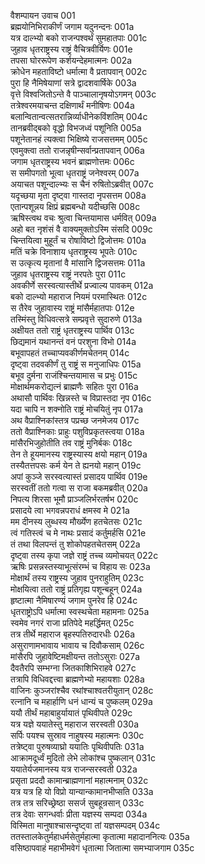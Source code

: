 वैशम्पायन उवाच	001  
ब्रह्मयोनिभिराकीर्णं जगाम यदुनन्दनः	001a  
यत्र दाल्भ्यो बको राजन्पश्वर्थं सुमहातपाः	001c  
जुहाव धृतराष्ट्रस्य राष्ट्रं वैचित्रवीर्यिणः	001e  
तपसा घोररूपेण कर्शयन्देहमात्मनः	002a  
क्रोधेन महताविष्टो धर्मात्मा वै प्रतापवान्	002c  
पुरा हि नैमिषेयाणां सत्रे द्वादशवार्षिके	003a  
वृत्ते विश्वजितोऽन्ते वै पाञ्चालानृषयोऽगमन्	003c  
तत्रेश्वरमयाचन्त दक्षिणार्थं मनीषिणः	004a  
बलान्वितान्वत्सतरान्निर्व्याधीनेकविंशतिम्	004c  
तानब्रवीद्बको वृद्धो विभजध्वं पशूनिति	005a  
पशूनेतानहं त्यक्त्वा भिक्षिष्ये राजसत्तमम्	005c  
एवमुक्त्वा ततो राजन्नृषीन्सर्वान्प्रतापवान्	006a  
जगाम धृतराष्ट्रस्य भवनं ब्राह्मणोत्तमः	006c  
स समीपगतो भूत्वा धृतराष्ट्रं जनेश्वरम्	007a  
अयाचत पशून्दाल्भ्यः स चैनं रुषितोऽब्रवीत्	007c  
यदृच्छया मृता दृष्ट्वा गास्तदा नृपसत्तम	008a  
एतान्पशून्नय क्षिप्रं ब्रह्मबन्धो यदीच्छसि	008c  
ऋषिस्त्वथ वचः श्रुत्वा चिन्तयामास धर्मवित्	009a  
अहो बत नृशंसं वै वाक्यमुक्तोऽस्मि संसदि	009c  
चिन्तयित्वा मुहूर्तं च रोषाविष्टो द्विजोत्तमः	010a  
मतिं चक्रे विनाशाय धृतराष्ट्रस्य भूपतेः	010c  
स उत्कृत्य मृतानां वै मांसानि द्विजसत्तमः	011a  
जुहाव धृतराष्ट्रस्य राष्ट्रं नरपतेः पुरा	011c  
अवकीर्णे सरस्वत्यास्तीर्थे प्रज्वाल्य पावकम्	012a  
बको दाल्भ्यो महाराज नियमं परमास्थितः	012c  
स तैरेव जुहावास्य राष्ट्रं मांसैर्महातपाः	012e  
तस्मिंस्तु विधिवत्सत्रे सम्प्रवृत्ते सुदारुणे	013a  
अक्षीयत ततो राष्ट्रं धृतराष्ट्रस्य पार्थिव	013c  
छिद्यमानं यथानन्तं वनं परशुना विभो	014a  
बभूवापहतं तच्चाप्यवकीर्णमचेतनम्	014c  
दृष्ट्वा तदवकीर्णं तु राष्ट्रं स मनुजाधिपः	015a  
बभूव दुर्मना राजंश्चिन्तयामास च प्रभुः	015c  
मोक्षार्थमकरोद्यत्नं ब्राह्मणैः सहितः पुरा	016a  
अथासौ पार्थिवः खिन्नस्ते च विप्रास्तदा नृप	016c  
यदा चापि न शक्नोति राष्ट्रं मोचयितुं नृप	017a  
अथ वैप्राश्निकांस्तत्र पप्रच्छ जनमेजय	017c  
ततो वैप्राश्निकाः प्राहुः पशुविप्रकृतस्त्वया	018a  
मांसैरभिजुहोतीति तव राष्ट्रं मुनिर्बकः	018c  
तेन ते हूयमानस्य राष्ट्रस्यास्य क्षयो महान्	019a  
तस्यैतत्तपसः कर्म येन ते ह्यनयो महान्	019c  
अपां कुञ्जे सरस्वत्यास्तं प्रसादय पार्थिव	019e  
सरस्वतीं ततो गत्वा स राजा बकमब्रवीत्	020a  
निपत्य शिरसा भूमौ प्राञ्जलिर्भरतर्षभ	020c  
प्रसादये त्वा भगवन्नपराधं क्षमस्व मे	021a  
मम दीनस्य लुब्धस्य मौर्ख्येण हतचेतसः	021c  
त्वं गतिस्त्वं च मे नाथः प्रसादं कर्तुमर्हसि	021e  
तं तथा विलपन्तं तु शोकोपहतचेतसम्	022a  
दृष्ट्वा तस्य कृपा जज्ञे राष्ट्रं तच्च व्यमोचयत्	022c  
ऋषिः प्रसन्नस्तस्याभूत्संरम्भं च विहाय सः	023a  
मोक्षार्थं तस्य राष्ट्रस्य जुहाव पुनराहुतिम्	023c  
मोक्षयित्वा ततो राष्ट्रं प्रतिगृह्य पशून्बहून्	024a  
हृष्टात्मा नैमिषारण्यं जगाम पुनरेव हि	024c  
धृतराष्ट्रोऽपि धर्मात्मा स्वस्थचेता महामनाः	025a  
स्वमेव नगरं राजा प्रतिपेदे महर्द्धिमत्	025c  
तत्र तीर्थे महाराज बृहस्पतिरुदारधीः	026a  
असुराणामभावाय भावाय च दिवौकसाम्	026c  
मांसैरपि जुहावेष्टिमक्षीयन्त ततोऽसुराः	027a  
दैवतैरपि सम्भग्ना जितकाशिभिराहवे	027c  
तत्रापि विधिवद्दत्त्वा ब्राह्मणेभ्यो महायशाः	028a  
वाजिनः कुञ्जरांश्चैव रथांश्चाश्वतरीयुतान्	028c  
रत्नानि च महार्हाणि धनं धान्यं च पुष्कलम्	029a  
ययौ तीर्थं महाबाहुर्यायातं पृथिवीपते	029c  
यत्र यज्ञे ययातेस्तु महाराज सरस्वती	030a  
सर्पिः पयश्च सुस्राव नाहुषस्य महात्मनः	030c  
तत्रेष्ट्वा पुरुषव्याघ्रो ययातिः पृथिवीपतिः	031a  
आक्रामदूर्ध्वं मुदितो लेभे लोकांश्च पुष्कलान्	031c  
ययातेर्यजमानस्य यत्र राजन्सरस्वती	032a  
प्रसृता प्रददौ कामान्ब्राह्मणानां महात्मनाम्	032c  
यत्र यत्र हि यो विप्रो यान्यान्कामानभीप्सति	033a  
तत्र तत्र सरिच्छ्रेष्ठा ससर्ज सुबहून्रसान्	033c  
तत्र देवाः सगन्धर्वाः प्रीता यज्ञस्य सम्पदा	034a  
विस्मिता मानुषाश्चासन्दृष्ट्वा तां यज्ञसम्पदम्	034c  
ततस्तालकेतुर्महाधर्मसेतुर्महात्मा कृतात्मा महादाननित्यः	035a  
वसिष्ठापवाहं महाभीमवेगं धृतात्मा जितात्मा समभ्याजगाम	035c  
